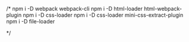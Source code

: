 /* 
npm i -D webpack webpack-cli
npm i -D html-loader html-webpack-plugin
npm i -D css-loader
npm i -D css-loader mini-css-extract-plugin
npm i -D file-loader


*/

